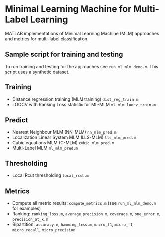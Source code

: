 # Minimal Learning Machine for Multi-Label Learning

MATLAB implementations of Minimal Learning Machine (MLM) approaches and metrics for multi-label classification. 

## Sample script for training and testing
To run training and testing for the approaches see `run_ml_mlm_demo.m`. This script uses a synthetic dataset. 

## Training
 - Distance regression training (MLM training) `dist_reg_train.m`
 - LOOCV with Ranking Loss statistic for ML-MLM `ml_mlm_loocv_train.m`
 
## Predict
 - Nearest Neighbour MLM (NN-MLM) `nn_mlm_pred.m`
 - Localization Linear System MLM (LLS-MLM) `lls_mlm_pred.m` 
 - Cubic equations MLM (C-MLM) `cubic_mlm_pred.m`
 - Multi-Label MLM `ml_mlm_pred.m`

## Thresholding
- Local Rcut thresholding `local_rcut.m`

## Metrics
- Compute all metric results: `compute_metrics.m` (see `run_ml_mlm_demo.m` for examples)
- Ranking: `ranking_loss.m`, `average_precision.m`, `coverage.m`, `one_error.m`, `precision_at_k.m`
- Bipartition: `accuracy.m`, `hamming_loss.m`, `macro_f1`, `micro_f1`, `micro_recall`, `micro_precision`
